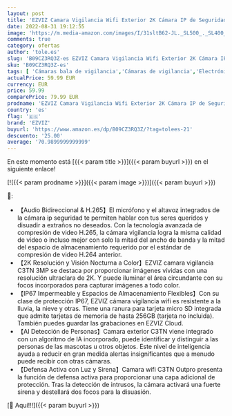 ```yaml
---
layout: post
title: 'EZVIZ Camara Vigilancia Wifi Exterior 2K Cámara IP de Seguridad Visión Nocturna Colorida Defensa Activa con Luz y Sirena AI Detección de Personas Audio Bidireccional IP67 Compatible con Alexa C3TN 3MP'
date: 2022-08-31 19:12:55
image: 'https://m.media-amazon.com/images/I/31sltB62-JL._SL500_._SL400_.jpg'
comments: true
category: ofertas
author: 'tole.es'
slug: 'B09CZ3RQ3Z-es EZVIZ Camara Vigilancia Wifi Exterior 2K Cámara IP de...'
sku: 'B09CZ3RQ3Z-es'
tags: [ 'Cámaras bala de vigilancia','Cámaras de vigilancia','Electrónica','Fotografía y videocámaras','alexa','ezviz','🇪🇸', ]
actualPrice: 59.99 EUR
currency: EUR
price: 59.99
comparePrice: 79.99 EUR
prodname: 'EZVIZ Camara Vigilancia Wifi Exterior 2K Cámara IP de Seguridad Visión Nocturna Colorida Defensa Activa con Luz y Sirena AI Detección de Personas Audio Bidireccional IP67 Compatible con Alexa C3TN 3MP'
country: 'es'
flag: '🇪🇸'
brand: 'EZVIZ'
buyurl: 'https://www.amazon.es/dp/B09CZ3RQ3Z/?tag=tolees-21'
descuento: '25.00'
average: '70.9899999999999'
---
```


En este momento está [{{< param title >}}]({{< param buyurl >}}) en el siguiente enlace!

[![{{< param prodname >}}]({{< param image >}})]({{< param buyurl >}})

🔎:

- 【Audio Bidireccional & H.265】El micrófono y el altavoz integrados de la cámara ip seguridad te permiten hablar con tus seres queridos y disuadir a extraños no deseados. Con la tecnología avanzada de compresión de video H.265, la cámara vigilancia logra la misma calidad de video o incluso mejor con solo la mitad del ancho de banda y la mitad del espacio de almacenamiento requerido por el estándar de compresión de video H.264 anterior.
- 【2K Resolución y Visión Nocturna a Color】EZVIZ camara vigilancia C3TN 3MP se destaca por proporcionar imágenes vívidas con una resolución ultraclara de 2K. Y puede iluminar el área circundante con su focos incorporados para capturar imágenes a todo color.
- 【IP67 Impermeable y Espacios de Almacenamiento Flexibles】Con su clase de protección IP67, EZVIZ cámara vigilancia wifi es resistente a la lluvia, la nieve y otras. Tiene una ranura para tarjeta micro SD integrada que admite tarjetas de memoria de hasta 256GB (tarjeta no incluida). También puedes guardar las grabaciones en EZVIZ Cloud.
- 【AI Detección de Personas】Camara exterior C3TN viene integrado con un algoritmo de IA incorporado, puede identificar y distinguir a las personas de las mascotas u otros objetos. Este nivel de inteligencia ayuda a reducir en gran medida alertas insignificantes que a menudo puede recibir con otras cámaras.
- 【Defensa Activa con Luz y Sirena】Camara wifi C3TN Outpro presenta la función de defensa activa para proporcionar una capa adicional de protección. Tras la detección de intrusos, la cámara activará una fuerte sirena y destellará dos focos para la disuasión.

[🛒 Aquí!!!]({{< param buyurl >}})
